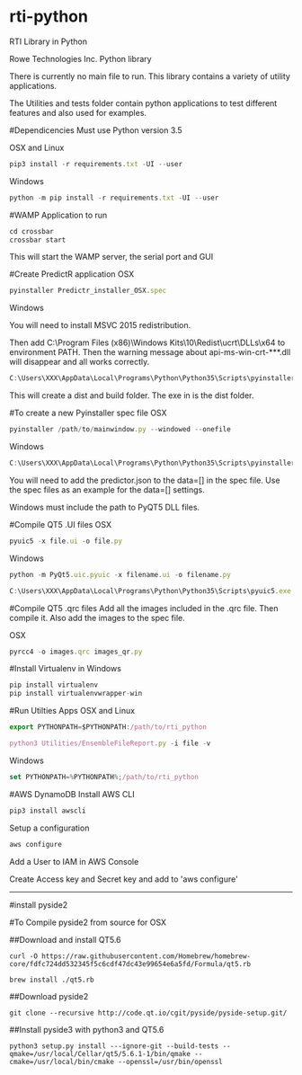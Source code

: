 # rti-python
RTI Library in Python


Rowe Technologies Inc. Python library

There is currently no main file to run.  This library contains a variety
of utility applications.

The Utilities and tests folder contain python applications to test different features and also used for examples.

#Dependicencies
Must use Python version 3.5

OSX and Linux
```javascript
pip3 install -r requirements.txt -UI --user
```
 
 
Windows
```javascript
python -m pip install -r requirements.txt -UI --user
```

#WAMP Application to run

```javascript
cd crossbar
crossbar start
```

This will start the WAMP server, the serial port and GUI





#Create PredictR application
OSX
```javascript
pyinstaller Predictr_installer_OSX.spec
```

Windows

You will need to install MSVC 2015 redistribution.


Then add C:\Program Files (x86)\Windows Kits\10\Redist\ucrt\DLLs\x64 to environment PATH. Then the warning message about api-ms-win-crt-***.dll will disappear and all works correctly.

```javascript
C:\Users\XXX\AppData\Local\Programs\Python\Python35\Scripts\pyinstaller.exe Predictr_installer_WIN.spec
```

This will create a dist and build folder.  The exe in is the dist folder.


#To create a new Pyinstaller spec file
OSX
```javascript
pyinstaller /path/to/mainwindow.py --windowed --onefile
```

Windows
```javascript
C:\Users\XXX\AppData\Local\Programs\Python\Python35\Scripts\pyinstaller.exe  --windowed --onefile --paths C:\Users\XXX\AppData\Roaming\Python\Python35\site-packages\PyQt5\Qt\bin /path/to/mainwindow.py
```

You will need to add the predictor.json to the data=[] in the spec file.
Use the spec files as an example for the data=[] settings.

Windows must include the path to PyQT5 DLL files.


#Compile QT5 .UI files
OSX
```javascript
pyuic5 -x file.ui -o file.py
```

Windows
```javascript
python -m PyQt5.uic.pyuic -x filename.ui -o filename.py

C:\Users\XXX\AppData\Local\Programs\Python\Python35\Scripts\pyuic5.exe -x file.ui -o file.py
```

#Compile QT5 .qrc files
Add all the images included in the .qrc file.  Then compile it.
Also add the images to the spec file.

OSX
```javascript
pyrcc4 -o images.qrc images_qr.py
```

#Install Virtualenv in Windows
```python
pip install virtualenv
pip install virtualenvwrapper-win
```



#Run Utilties Apps
OSX and Linux
```javascript
export PYTHONPATH=$PYTHONPATH:/path/to/rti_python

python3 Utilities/EnsembleFileReport.py -i file -v
```

Windows
```javascript
set PYTHONPATH=%PYTHONPATH%;/path/to/rti_python
```

#AWS DynamoDB
Install AWS CLI

```javascript
pip3 install awscli
```

Setup a configuration

```javascript
aws configure
```

Add a User to IAM in AWS Console

Create Access key and Secret key and add to 'aws configure'


-------------
#install pyside2

#To Compile pyside2 from source for OSX

##Download and install QT5.6
```
curl -O https://raw.githubusercontent.com/Homebrew/homebrew-core/fdfc724dd532345f5c6cdf47dc43e99654e6a5fd/Formula/qt5.rb
```
```
brew install ./qt5.rb
```
##Download pyside2
```
git clone --recursive http://code.qt.io/cgit/pyside/pyside-setup.git/
```

##Install pyside3 with python3 and QT5.6
```
python3 setup.py install ---ignore-git --build-tests --qmake=/usr/local/Cellar/qt5/5.6.1-1/bin/qmake --cmake=/usr/local/bin/cmake --openssl=/usr/bin/openssl
```
